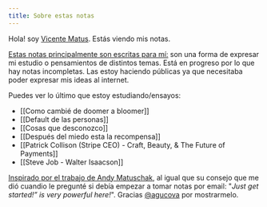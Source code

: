 ```yaml
---
title: Sobre estas notas
---
```



Hola! soy [Vicente Matus](https://www.vicentematus.cl/). Estás viendo mis notas.

[Estas notas principalmente son escritas para mí:](https://notes.andymatuschak.org/About_these_notes?stackedNotes=z5E5QawiXCMbtNtupvxeoEX) son una forma de expresar mi estudio o pensamientos de distintos temas. Está en progreso por lo que hay notas incompletas. Las estoy haciendo públicas ya que necesitaba poder expresar mis ideas al internet.

Puedes ver lo último que estoy estudiando/ensayos:  
- [[Como cambié de doomer a bloomer]]
- [[Default de las personas]]
- [[Cosas que desconozco]]
- [[Después del miedo esta la recompensa]]
- [[Patrick Collison (Stripe CEO) - Craft, Beauty, & The Future of Payments]]
- [[Steve Job - Walter Isaacson]]

[Inspirado por el trabajo de Andy Matuschak](https://andymatuschak.org/), al igual que su consejo que me dió cuandio le pregunté si debía empezar a tomar notas por email: "*Just get started!” is very powerful here!*".  Gracias [@agucova](https://github.com/agucova) por mostrarmelo.

